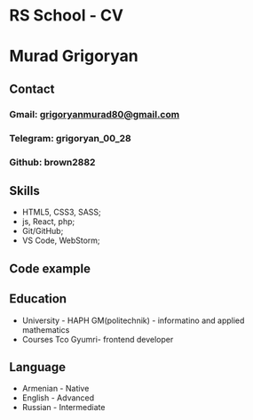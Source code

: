 # RS School - CV
# Murad Grigoryan
## Contact
### Gmail: grigoryanmurad80@gmail.com
### Telegram: grigoryan_00_28
### Github: brown2882

## Skills
+  HTML5, CSS3, SASS;
+  js, React, php;
+ Git/GitHub;
+  VS Code, WebStorm;

## Code example

 <!--import {memo, useEffect, useState} from "react";
import RolexOne from './assets/images/rolex1.jpg'
import RolexTwo from './assets/images/rolex2.jpg'
import RolexTree from './assets/images/rolex3.webp'
const App = memo(() => {
    const[photo, setphoto] = useState([
        {watch:RolexOne, id:1},
        {watch:RolexTwo, id:2},
        {watch:RolexTree, id:3}
    ])
    const [loading,setloading] = useState(true)
    useEffect(() => {
        setTimeout (() => {
            setloading(false)
        }, 1000)
    },[])
    const[number, setnumber] = useState(0)
    const plusNumber = () => {
        setnumber(number + 1)
    }
    const minusNumber = () => {
        setnumber(number - 1)
    }


  return (
    <div className="App">
        {loading === true
        ?
            <p>Loading...</p>
        :
        <div style={{display:"flex"}}>
            {photo.map((i, j) => (
                <div key={j}>
                    <div className='mainDiv'>
                        <img style={{height:400, margin:25}} src={i.watch} alt={`Rolex ${i.id}`} />
                        <div style={{paddingLeft:40}}>
                        <h1>Whatch for Man</h1>
                        <h2>1000$</h2>
                        </div>
                        <div style={{display:"flex",paddingLeft:60}}>
                             <button id={j + 1} onClick={plusNumber}>+</button>
                             <p>{number}</p>
                             <button onClick={minusNumber}>-</button>
                         </div>
                     </div>
                </div>
            ))}
        </div>
        }
    </div>
  );
})

export default App;
-->



## Education
+ University - HAPH GM(politechnik) - informatino and applied mathematics
+ Courses Tco Gyumri- frontend developer

## Language
+ Armenian - Native
+ English - Advanced
+ Russian - Intermediate
